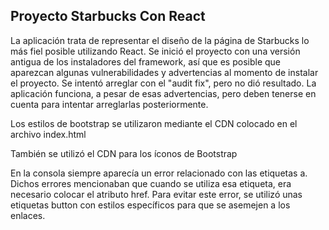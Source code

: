 <section>
    <h1>Proyecto Starbucks Con React</h1>
    <p>La aplicación trata de representar el diseño de la página de Starbucks lo más fiel posible utilizando React. Se inició el proyecto con una versión antigua de los instaladores del framework, así que es posible que aparezcan algunas vulnerabilidades y advertencias al momento de instalar el proyecto. Se intentó arreglar con el "audit fix", pero no dió resultado. La aplicación funciona, a pesar de esas advertencias, pero deben tenerse en cuenta para intentar arreglarlas posteriormente.</p>
      <p>Los estilos de bootstrap se utilizaron mediante el CDN colocado en el archivo index.html</p>
    <p>También se utilizó el CDN para los íconos de Bootstrap</p>
      <p>En la consola siempre aparecía un error relacionado con las etiquetas a. Dichos errores mencionaban que cuando se utiliza esa etiqueta, era necesario colocar el atributo href. Para evitar este error, se utilizó unas etiquetas button con estilos específicos para que se asemejen a los enlaces. </p>
</section>

